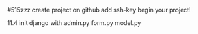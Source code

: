 #515zzz
create project on github
add ssh-key
begin your project!

11.4 init django 
	with admin.py form.py model.py
